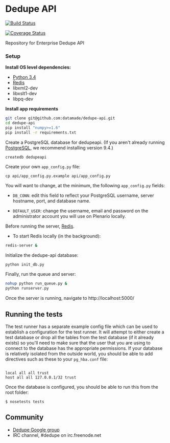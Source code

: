 Dedupe API
==========

[![Build
Status](https://travis-ci.org/datamade/dedupe-api.svg?branch=master)](https://travis-ci.org/datamade/dedupe-api)

[![Coverage Status](https://coveralls.io/repos/datamade/dedupe-api/badge.png?branch=master)](https://coveralls.io/r/datamade/dedupe-api?branch=master)

Repository for Enterprise Dedupe API

### Setup

**Install OS level dependencies:** 

* [Python 3.4](https://www.python.org/)
* [Redis](http://redis.io/)
* libxml2-dev
* libxslt1-dev
* libpq-dev

**Install app requirements**

```bash
git clone git@github.com:datamade/dedupe-api.git
cd dedupe-api
pip install "numpy>=1.6"
pip install -r requirements.txt
```

Create a PostgreSQL database for dedupeapi. (If you aren't
  already running [PostgreSQL](http://www.postgresql.org/), we recommend
  installing version 9.4.)

```
createdb dedupeapi
```

Create your own `app_config.py` file:

```
cp api/app_config.py.example api/app_config.py
```

You will want to change, at the minimum, the following `app_config.py` fields:

* `DB_CONN`: edit this field to reflect your PostgreSQL
  username, server hostname, port, and database name. 

* `DEFAULT_USER`: change the username, email and password on the administrator account you will use on Plenario locally.

Before running the server, [Redis](http://redis.io/).

* To start Redis locally (in the background):
```bash
redis-server &
```

Initialize the dedupe-api database: 

```bash
python init_db.py
```

Finally, run the queue and server:

```bash
nohup python run_queue.py &
python runserver.py
```

Once the server is running, navigate to http://localhost:5000/

## Running the tests

The test runner has a separate example config file which can be used to
establish a configuration for the test runner. It will attempt to either create
a test database or drop all the tables from the test database (if it already
exists) so you'll need to make sure that the user that you are using to connect
to the database has the appropriate permissions. If your database is relatively
isolated from the outside world, you should be able to add directives such as
these to your ``pg_hba.conf`` file:

```

local all all trust
host all all 127.0.0.1/32 trust

```

Once the database is configured, you should be able to run this from the root
folder:

```
$ nosetests tests
```

## Community
* [Dedupe Google group](https://groups.google.com/forum/?fromgroups=#!forum/open-source-deduplication)
* IRC channel, #dedupe on irc.freenode.net
